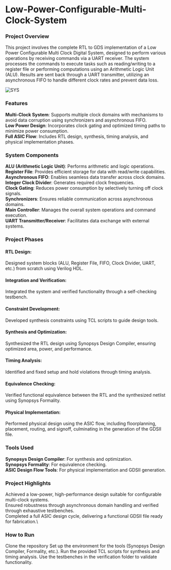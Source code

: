 # Low-Power-Configurable-Multi-Clock-System
### Project Overview
This project involves the complete RTL to GDS implementation of a Low Power Configurable Multi Clock Digital System, designed to perform various operations by receiving commands via a UART receiver. The system processes the commands to execute tasks such as reading/writing to a register file or performing computations using an Arithmetic Logic Unit (ALU). Results are sent back through a UART transmitter, utilizing an asynchronous FIFO to handle different clock rates and prevent data loss.

![SYS](https://github.com/user-attachments/assets/79dcbcb0-cae3-4b1b-9d20-b5187b94a56b)


### Features
**Multi-Clock System**: Supports multiple clock domains with mechanisms to avoid data corruption using synchronizers and asynchronous FIFO.\
**Low Power Design**: Incorporates clock gating and optimized timing paths to minimize power consumption.\
**Full ASIC Flow**: Includes RTL design, synthesis, timing analysis, and physical implementation phases.

### System Components
**ALU (Arithmetic Logic Unit)**: Performs arithmetic and logic operations.
**Register File**: Provides efficient storage for data with read/write capabilities.\
**Asynchronous FIFO**: Enables seamless data transfer across clock domains.\
**Integer Clock Divider**: Generates required clock frequencies.\
**Clock Gating**: Reduces power consumption by selectively turning off clock signals.\
**Synchronizers**: Ensures reliable communication across asynchronous domains.\
**Main Controller**: Manages the overall system operations and command execution.\
**UART Transmitter/Receiver**: Facilitates data exchange with external systems.

### Project Phases

#### **RTL Design**:
Designed system blocks (ALU, Register File, FIFO, Clock Divider, UART, etc.) from scratch using Verilog HDL.

#### Integration and Verification:
Integrated the system and verified functionality through a self-checking testbench.

#### Constraint Development:
Developed synthesis constraints using TCL scripts to guide design tools.

#### Synthesis and Optimization:
Synthesized the RTL design using Synopsys Design Compiler, ensuring optimized area, power, and performance.

#### Timing Analysis:
Identified and fixed setup and hold violations through timing analysis.

#### Equivalence Checking:
Verified functional equivalence between the RTL and the synthesized netlist using Synopsys Formality.

#### Physical Implementation:
Performed physical design using the ASIC flow, including floorplanning, placement, routing, and signoff, culminating in the generation of the GDSII file.

### Tools Used
**Synopsys Design Compiler**: For synthesis and optimization.\
**Synopsys Formality**: For equivalence checking.\
**ASIC Design Flow Tools**: For physical implementation and GDSII generation.

### Project Highlights
Achieved a low-power, high-performance design suitable for configurable multi-clock systems.\
Ensured robustness through asynchronous domain handling and verified through exhaustive testbenches.\
Completed a full ASIC design cycle, delivering a functional GDSII file ready for fabrication.\

### How to Run
Clone the repository
Set up the environment for the tools (Synopsys Design Compiler, Formality, etc.).
Run the provided TCL scripts for synthesis and timing analysis.
Use the testbenches in the verification folder to validate functionality.

